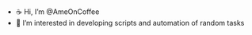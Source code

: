 - ☕ Hi, I’m @AmeOnCoffee
- 👀 I’m interested in developing scripts and automation of random tasks


 
